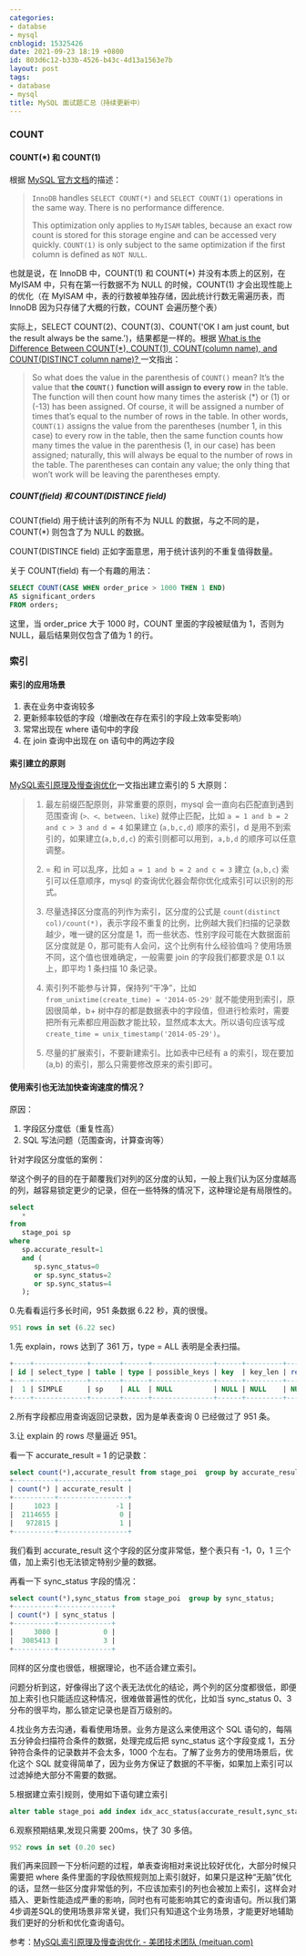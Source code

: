 ```yaml
---
categories:
- databse
- mysql
cnblogid: 15325426
date: 2021-09-23 18:19 +0800
id: 803d6c12-b33b-4526-b43c-4d13a1563e7b
layout: post
tags:
- database
- mysql
title: MySQL 面试题汇总（持续更新中）
---
```


### COUNT

#### COUNT(*)  和 COUNT(1)

根据 [MySQL 官方文档](https://dev.mysql.com/doc/refman/8.0/en/aggregate-functions.html#function_count)的描述：

> `InnoDB` handles `SELECT COUNT(*)` and `SELECT COUNT(1)` operations in the same way. There is no performance difference.
>
> This optimization only applies to `MyISAM` tables, because an exact row count is stored for this storage engine and can be accessed very quickly. `COUNT(1)` is only subject to the same optimization if the first column is defined as `NOT NULL`.

也就是说，在 InnoDB 中，COUNT(1) 和 COUNT(*) 并没有本质上的区别，在 MyISAM 中，只有在第一行数据不为 NULL 的时候，COUNT(1) 才会出现性能上的优化（在 MyISAM 中，表的行数被单独存储，因此统计行数无需遍历表，而 InnoDB 因为只存储了大概的行数，COUNT 会遍历整个表）

实际上，SELECT COUNT(2)、COUNT(3)、COUNT('OK I am just count, but the result always be the same.')，结果都是一样的。根据 [What is the Difference Between COUNT(*), COUNT(1), COUNT(column name), and COUNT(DISTINCT column name)? ](https://learnsql.com/blog/difference-between-count-distinct/) 一文指出：

> So what does the value in the parenthesis of `COUNT()` mean? It’s the value that **the `COUNT()` function will assign to every row** in the table. The function will then count how many times the asterisk (*) or (1) or (-13) has been assigned. Of course, it will be assigned a number of times that’s equal to the number of rows in the table. In other words, `COUNT(1)` assigns the value from the parentheses (number 1, in this case) to every row in the table, then the same function counts how many times the value in the parenthesis (1, in our case) has been assigned; naturally, this will always be equal to the number of rows in the table. The parentheses can contain any value; the only thing that won’t work will be leaving the parentheses empty.

##### COUNT(field) 和 COUNT(DISTINCE field)

COUNT(field) 用于统计该列的所有不为 NULL 的数据，与之不同的是，COUNT(*) 则包含了为 NULL 的数据。

COUNT(DISTINCE field) 正如字面意思，用于统计该列的不重复值得数量。

关于 COUNT(field) 有一个有趣的用法：

```sql
SELECT COUNT(CASE WHEN order_price > 1000 THEN 1 END)
AS significant_orders
FROM orders;
```

这里，当 order_price 大于 1000 时，COUNT 里面的字段被赋值为 1，否则为 NULL，最后结果则仅包含了值为 1 的行。



### 索引

#### 索引的应用场景

1. 表在业务中查询较多
2. 更新频率较低的字段（增删改在存在索引的字段上效率受影响）
3. 常常出现在 where 语句中的字段
4. 在 join 查询中出现在 on 语句中的两边字段

#### 索引建立的原则

[MySQL索引原理及慢查询优化](https://tech.meituan.com/2014/06/30/mysql-index.html)一文指出建立索引的 5 大原则：

> 1. 最左前缀匹配原则，非常重要的原则，mysql 会一直向右匹配直到遇到范围查询 (`>、<、between、like`) 就停止匹配，比如 `a = 1 and b = 2 and c > 3 and d = 4` 如果建立 (`a,b,c,d`) 顺序的索引，d 是用不到索引的，如果建立(`a,b,d,c`) 的索引则都可以用到，`a,b,d` 的顺序可以任意调整。
>
> 2. = 和 in 可以乱序，比如 `a = 1 and b = 2 and c = 3` 建立 (`a,b,c`) 索引可以任意顺序，mysql 的查询优化器会帮你优化成索引可以识别的形式。
>
> 3. 尽量选择区分度高的列作为索引，区分度的公式是 `count(distinct col)/count(*)`，表示字段不重复的比例，比例越大我们扫描的记录数越少，唯一键的区分度是 1，而一些状态、性别字段可能在大数据面前区分度就是 0，那可能有人会问，这个比例有什么经验值吗？使用场景不同，这个值也很难确定，一般需要 join 的字段我们都要求是 0.1 以上，即平均 1 条扫描 10 条记录。
>
> 4. 索引列不能参与计算，保持列“干净”，比如 `from_unixtime(create_time) = '2014-05-29'` 就不能使用到索引，原因很简单，b+ 树中存的都是数据表中的字段值，但进行检索时，需要把所有元素都应用函数才能比较，显然成本太大。所以语句应该写成 `create_time = unix_timestamp('2014-05-29')`。
>
> 5. 尽量的扩展索引，不要新建索引。比如表中已经有 a 的索引，现在要加 (a,b) 的索引，那么只需要修改原来的索引即可。



#### 使用索引也无法加快查询速度的情况？

原因：

1. 字段区分度低（重复性高）
2. SQL 写法问题（范围查询，计算查询等）

针对字段区分度低的案例：

举这个例子的目的在于颠覆我们对列的区分度的认知，一般上我们认为区分度越高的列，越容易锁定更少的记录，但在一些特殊的情况下，这种理论是有局限性的。

```sql
select
   * 
from
   stage_poi sp 
where
   sp.accurate_result=1 
   and (
      sp.sync_status=0 
      or sp.sync_status=2 
      or sp.sync_status=4
   );
```

0.先看看运行多长时间，951 条数据 6.22 秒，真的很慢。

```sql
951 rows in set (6.22 sec)
```

1.先 explain，rows 达到了 361 万，type = ALL 表明是全表扫描。

```sql
+----+-------------+-------+------+---------------+------+---------+------+---------+-------------+
| id | select_type | table | type | possible_keys | key  | key_len | ref  | rows    | Extra       |
+----+-------------+-------+------+---------------+------+---------+------+---------+-------------+
|  1 | SIMPLE      | sp    | ALL  | NULL          | NULL | NULL    | NULL | 3613155 | Using where |
+----+-------------+-------+------+---------------+------+---------+------+---------+-------------+
```

2.所有字段都应用查询返回记录数，因为是单表查询 0 已经做过了 951 条。

3.让 explain 的 rows 尽量逼近 951。

看一下 accurate_result = 1 的记录数：

```sql
select count(*),accurate_result from stage_poi  group by accurate_result;
+----------+-----------------+
| count(*) | accurate_result |
+----------+-----------------+
|     1023 |              -1 |
|  2114655 |               0 |
|   972815 |               1 |
+----------+-----------------+
```

我们看到 accurate_result 这个字段的区分度非常低，整个表只有 -1，0，1 三个值，加上索引也无法锁定特别少量的数据。

再看一下 sync_status 字段的情况：

```sql
select count(*),sync_status from stage_poi  group by sync_status;
+----------+-------------+
| count(*) | sync_status |
+----------+-------------+
|     3080 |           0 |
|  3085413 |           3 |
+----------+-------------+
```

同样的区分度也很低，根据理论，也不适合建立索引。

问题分析到这，好像得出了这个表无法优化的结论，两个列的区分度都很低，即便加上索引也只能适应这种情况，很难做普遍性的优化，比如当 sync_status 0、3 分布的很平均，那么锁定记录也是百万级别的。

4.找业务方去沟通，看看使用场景。业务方是这么来使用这个 SQL 语句的，每隔五分钟会扫描符合条件的数据，处理完成后把 sync_status 这个字段变成 1，五分钟符合条件的记录数并不会太多，1000 个左右。了解了业务方的使用场景后，优化这个 SQL 就变得简单了，因为业务方保证了数据的不平衡，如果加上索引可以过滤掉绝大部分不需要的数据。

5.根据建立索引规则，使用如下语句建立索引

```sql
alter table stage_poi add index idx_acc_status(accurate_result,sync_status);
```

6.观察预期结果,发现只需要 200ms，快了 30 多倍。

```sql
952 rows in set (0.20 sec)
```

我们再来回顾一下分析问题的过程，单表查询相对来说比较好优化，大部分时候只需要把 where 条件里面的字段依照规则加上索引就好，如果只是这种“无脑”优化的话，显然一些区分度非常低的列，不应该加索引的列也会被加上索引，这样会对插入、更新性能造成严重的影响，同时也有可能影响其它的查询语句。所以我们第4步调差SQL的使用场景非常关键，我们只有知道这个业务场景，才能更好地辅助我们更好的分析和优化查询语句。

参考：[MySQL索引原理及慢查询优化 - 美团技术团队 (meituan.com)](https://tech.meituan.com/2014/06/30/mysql-index.html)